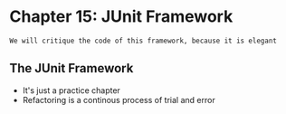 # Chapter 15: JUnit Framework

`We will critique the code of this framework, because it is elegant`

## The JUnit Framework

- It's just a practice chapter
- Refactoring is a continous process of trial and error
